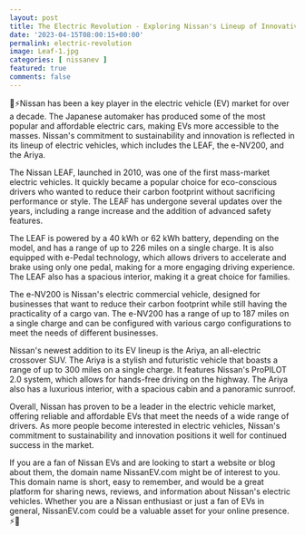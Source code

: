 ```yaml
---
layout: post
title: The Electric Revolution - Exploring Nissan's Lineup of Innovative EVs
date: '2023-04-15T08:00:15+00:00'
permalink: electric-revolution
image: Leaf-1.jpg
categories: [ nissanev ]
featured: true
comments: false 
---
```

🔌⚡️Nissan has been a key player in the electric vehicle (EV) market for over a decade. The Japanese automaker has produced some of the most popular and affordable electric cars, making EVs more accessible to the masses. Nissan's commitment to sustainability and innovation is reflected in its lineup of electric vehicles, which includes the LEAF, the e-NV200, and the Ariya.

The Nissan LEAF, launched in 2010, was one of the first mass-market electric vehicles. It quickly became a popular choice for eco-conscious drivers who wanted to reduce their carbon footprint without sacrificing performance or style. The LEAF has undergone several updates over the years, including a range increase and the addition of advanced safety features.

The LEAF is powered by a 40 kWh or 62 kWh battery, depending on the model, and has a range of up to 226 miles on a single charge. It is also equipped with e-Pedal technology, which allows drivers to accelerate and brake using only one pedal, making for a more engaging driving experience. The LEAF also has a spacious interior, making it a great choice for families.

The e-NV200 is Nissan's electric commercial vehicle, designed for businesses that want to reduce their carbon footprint while still having the practicality of a cargo van. The e-NV200 has a range of up to 187 miles on a single charge and can be configured with various cargo configurations to meet the needs of different businesses.

Nissan's newest addition to its EV lineup is the Ariya, an all-electric crossover SUV. The Ariya is a stylish and futuristic vehicle that boasts a range of up to 300 miles on a single charge. It features Nissan's ProPILOT 2.0 system, which allows for hands-free driving on the highway. The Ariya also has a luxurious interior, with a spacious cabin and a panoramic sunroof.

Overall, Nissan has proven to be a leader in the electric vehicle market, offering reliable and affordable EVs that meet the needs of a wide range of drivers. As more people become interested in electric vehicles, Nissan's commitment to sustainability and innovation positions it well for continued success in the market.

If you are a fan of Nissan EVs and are looking to start a website or blog about them, the domain name NissanEV.com might be of interest to you. This domain name is short, easy to remember, and would be a great platform for sharing news, reviews, and information about Nissan's electric vehicles. Whether you are a Nissan enthusiast or just a fan of EVs in general, NissanEV.com could be a valuable asset for your online presence. ⚡️🚀